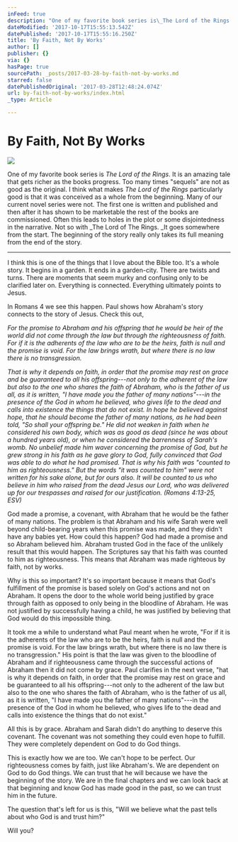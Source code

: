 ```yaml
---
inFeed: true
description: "One of my favorite book series is\_The Lord of the Rings. It is an amazing tale that gets richer as the books progress. Too many times \"sequels\" are not as good as the original. I think what makes\_The Lord of the Rings\_particularly good is that it was conceived as a whole from the beginning. Many of our current novel series were not. The first one is written and published and then after it has shown to be marketable the rest of the books are commissioned. Often this leads to holes in the plot or some disjointedness in the narrative. Not so with\_The Lord of The Rings.\_It goes somewhere from the start. The beginning of the story really only takes its full meaning from the end of the story.\_"
dateModified: '2017-10-17T15:55:13.542Z'
datePublished: '2017-10-17T15:55:16.250Z'
title: 'By Faith, Not By Works'
author: []
publisher: {}
via: {}
hasPage: true
sourcePath: _posts/2017-03-28-by-faith-not-by-works.md
starred: false
datePublishedOriginal: '2017-03-28T12:48:24.074Z'
url: by-faith-not-by-works/index.html
_type: Article

---
```

# By Faith, Not By Works
![](https://imgflo.herokuapp.com/graph/2b2431f8e7ba7b0/6211ba02a46135409ef349af545968cc/croprotate.jpg?cropheight=2212&cropwidth=3316&degrees=0&input=https%3A%2F%2Fthe-grid-user-content.s3-us-west-2.amazonaws.com%2F9f36dfce-6405-4397-a93e-beaa6e779c27.jpg&x=0&y=0)

One of my favorite book series is _The Lord of the Rings_. It is an amazing tale that gets richer as the books progress. Too many times "sequels" are not as good as the original. I think what makes _The Lord of the Rings_ particularly good is that it was conceived as a whole from the beginning. Many of our current novel series were not. The first one is written and published and then after it has shown to be marketable the rest of the books are commissioned. Often this leads to holes in the plot or some disjointedness in the narrative. Not so with _The Lord of The Rings. _It goes somewhere from the start. The beginning of the story really only takes its full meaning from the end of the story. 

---

I think this is one of the things that I love about the Bible too. It's a whole story. It begins in a garden. It ends in a garden-city. There are twists and turns. There are moments that seem murky and confusing only to be clarified later on. Everything is connected. Everything ultimately points to Jesus. 

In Romans 4 we see this happen. Paul shows how Abraham's story connects to the story of Jesus. Check this out, 

_For the promise to Abraham and his offspring that he would be heir of the world did not come through the law but through the righteousness of faith. For if it is the adherents of the law who are to be the heirs, faith is null and the promise is void. For the law brings wrath, but where there is no law there is no transgression._

_That is why it depends on faith, in order that the promise may rest on grace and be guaranteed to all his offspring---not only to the adherent of the law but also to the one who shares the faith of Abraham, who is the father of us all, as it is written, "I have made you the father of many nations"---in the presence of the God in whom he believed, who gives life to the dead and calls into existence the things that do not exist. In hope he believed against hope, that he should become the father of many nations, as he had been told, "So shall your offspring be." He did not weaken in faith when he considered his own body, which was as good as dead (since he was about a hundred years old), or when he considered the barrenness of Sarah's womb. No unbelief made him waver concerning the promise of God, but he grew strong in his faith as he gave glory to God, fully convinced that God was able to do what he had promised. That is why his faith was "counted to him as righteousness." But the words "it was counted to him" were not written for his sake alone, but for ours also. It will be counted to us who believe in him who raised from the dead Jesus our Lord, who was delivered up for our trespasses and raised for our justification. (Romans 4:13-25, ESV)_

God made a promise, a covenant, with Abraham that he would be the father of many nations. The problem is that Abraham and his wife Sarah were well beyond child-bearing years when this promise was made, and they didn't have any babies yet. How could this happen? God had made a promise and so Abraham believed him. Abraham trusted God in the face of the unlikely result that this would happen. The Scriptures say that his faith was counted to him as righteousness. This means that Abraham was made righteous by faith, not by works. 

Why is this so important? It's so important because it means that God's fulfillment of the promise is based solely on God's actions and not on Abraham. It opens the door to the whole world being justified by grace through faith as opposed to only being in the bloodline of Abraham. He was not justified by successfully having a child, he was justified by believing that God would do this impossible thing. 

It took me a while to understand what Paul meant when he wrote, "For if it is the adherents of the law who are to be the heirs, faith is null and the promise is void. For the law brings wrath, but where there is no law there is no transgression." His point is that the law was given to the bloodline of Abraham and if righteousness came through the successful actions of Abraham then it did not come by grace. Paul clarifies in the next verse, "hat is why it depends on faith, in order that the promise may rest on grace and be guaranteed to all his offspring---not only to the adherent of the law but also to the one who shares the faith of Abraham, who is the father of us all, as it is written, "I have made you the father of many nations"---in the presence of the God in whom he believed, who gives life to the dead and calls into existence the things that do not exist."

All this is by grace. Abraham and Sarah didn't do anything to deserve this covenant. The covenant was not something they could even hope to fulfill. They were completely dependent on God to do God things. 

This is exactly how we are too. We can't hope to be perfect. Our righteousness comes by faith, just like Abraham's. We are dependent on God to do God things. We can trust that he will because we have the beginning of the story. We are in the final chapters and we can look back at that beginning and know God has made good in the past, so we can trust him in the future. 

The question that's left for us is this, "Will we believe what the past tells about who God is and trust him?" 

Will you?